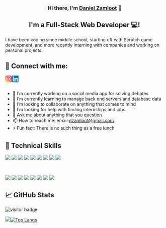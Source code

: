 <h3 align="center">
Hi there, I'm <a href="https://danzam284.github.io/website/" target="_blank" rel="noreferrer">Daniel Zamloot</a> 👋
</h3>

<h2 align="center">
I'm a Full-Stack Web Developer 💻!
</h2> 

I have been coding since middle school, starting off with Scratch game development, and more recently interning with companies and working on personal projects.

## 🤝 Connect with me:

<a href="https://www.instagram.com/dan.zamloot/"> <img align="left" src="https://raw.githubusercontent.com/danzam284/danzam284/main/instagram.svg" alt="icon | Instagram" width="21px"/></a>
<a href="https://www.linkedin.com/in/daniel-zamloot-5bb48a177/"> <img align="left" src="https://raw.githubusercontent.com/danzam284/danzam284/main/linkedin.svg" alt="icon | Instagram" width="21px"/></a>
<br><br>

- 🔭 I’m currently working on a social media app for solving debates
- 🌱 I’m currently learning to manage back end servers and database data
- 👯 I’m looking to collaborate on anything that comes to mind
- 🤔 I’m looking for help with finding internships and jobs
- 💬 Ask me about anything that you question
- 📫 How to reach me: email:dzamloot@gmail.com
- ⚡ Fun fact: There is no such thing as a free lunch

## 💼 Technical Skills

![](https://img.shields.io/badge/Code-React-informational?style=flat&logo=react&color=61DAFB)
![](https://img.shields.io/badge/Code-JavaScript-informational?style=flat&logo=JavaScript&color=F7DF1E)
![](https://img.shields.io/badge/Code-HTML5-informational?style=flat&logo=HTML5&color=E34F26)
![](https://img.shields.io/badge/Code-Python-informational?style=flat&logo=Python&color=003B57)
![](https://img.shields.io/badge/Code-Node.js-informational?style=flat&logo=nodedotjs&color=green)
![](https://img.shields.io/badge/Code-MySQL-informational?style=flat&logo=MySQL&color=00758F)
![](https://img.shields.io/badge/Code-Java-informational?style=flat&logo=java&color=F29111)
![](https://img.shields.io/badge/Code-C-informational?style=flat&logo=c&color=blue)
![](https://img.shields.io/badge/Code-JQuery-informational?style=flat&logo=jquery&color=blue)


<br>

![](https://img.shields.io/badge/Tools-CSS3-informational?style=flat&logo=CSS3&color=1572B6)
![](https://img.shields.io/badge/Tools-NPM-informational?style=flat&logo=NPM&color=CB3837)
![](https://img.shields.io/badge/Tools-Git-informational?style=flat&logo=Git&color=F05032)
![](https://img.shields.io/badge/Tools-Visual%20Studio%20Code-informational?style=flat&logo=Visual%20Studio%20Code&color=purple)
![](https://img.shields.io/badge/Tools-GitHub-informational?style=flat&logo=GitHub&color=181717)
![](https://img.shields.io/badge/Tools-GoogleCloud-informational?style=flat&logo=google-cloud&color=white)
![](https://img.shields.io/badge/Tools-Chart.JS-informational?style=flat&logo=chartdotjs&color=pink)
![](https://img.shields.io/badge/Tools-MongoDB-informational?style=flat&logo=mongodb&color=green)


## 📈 GitHub Stats 

![visitor badge](https://visitor-badge.glitch.me/badge?page_id=danzam284.visitor-badge)

<img height="165em" src="https://github-readme-stats.vercel.app/api?username=danzam284&show_icons=true&hide_border=true&&count_private=true&include_all_commits=true&theme=synthwave" />[![Top Langs](https://github-readme-stats.vercel.app/api/top-langs/?username=danzam284&layout=compact)](https://github.com/danzam284/github-readme-stats)


